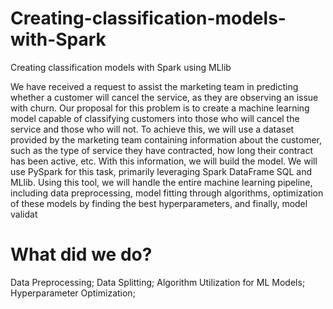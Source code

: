 # Creating-classification-models-with-Spark
Creating classification models with Spark using MLlib

  We have received a request to assist the marketing team in predicting whether a customer will cancel the service, as they are observing an issue with churn.
  Our proposal for this problem is to create a machine learning model capable of classifying customers into those who will cancel the service and those who will not.
  To achieve this, we will use a dataset provided by the marketing team containing information about the customer, such as the type of service they have contracted, how long their contract has been active, etc. With this information, we will build the model.
  We will use PySpark for this task, primarily leveraging Spark DataFrame SQL and MLlib. Using this tool, we will handle the entire machine learning pipeline, including data preprocessing, model fitting through algorithms, optimization of these models by finding the best hyperparameters, and finally, model validat


# What did we do?

Data Preprocessing;
Data Splitting;
Algorithm Utilization for ML Models;
Hyperparameter Optimization;

